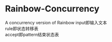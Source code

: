 # Rainbow-Concurrency
A concurrency version of Rainbow
input即输入文本  
rule即状态转移表  
accept即pattern结束状态表